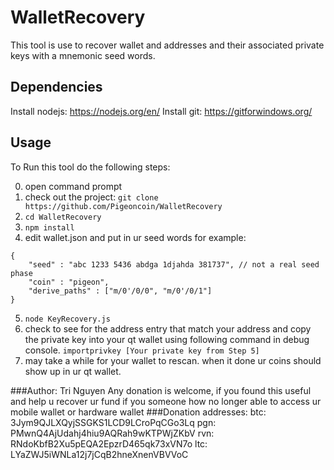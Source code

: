 

# WalletRecovery
This tool is use to recover wallet and addresses and their associated private keys with a mnemonic seed words.

## Dependencies
   Install nodejs: https://nodejs.org/en/
   Install git: https://gitforwindows.org/
## Usage

To Run this tool do the following steps:

0. open command prompt
1. check out the project: `git clone https://github.com/Pigeoncoin/WalletRecovery`
2. `cd WalletRecovery`
3. `npm install`
4. edit wallet.json and put in ur seed words for example: 

```
{
	"seed" : "abc 1233 5436 abdga 1djahda 381737", // not a real seed phase
	"coin" : "pigeon",
	"derive_paths" : ["m/0'/0/0", "m/0'/0/1"]
}
```
5. `node KeyRecovery.js`
6. check to see for the address entry that match your address and copy the private key into your qt wallet using following command in debug console.
`importprivkey [Your private key from Step 5]`
7. may take a while for your wallet to rescan. when it done ur coins should show up in ur qt wallet.

###Author: Tri Nguyen
Any donation is welcome, if you found this useful and help u recover ur fund if you someone how no longer able to access ur mobile wallet or hardware wallet
###Donation addresses:
btc: 3Jym9QJLXQyjSSGKS1LCD9LCroPqCGo3Lq
pgn: PMwnQ4AjUdahj4hiu9AQRah9wKTPWjZKbV
rvn: RNdoKbfB2Xu5pEQA2EpzrD465qk73xVN7o
ltc: LYaZWJ5iWNLa12j7jCqB2hneXnenVBVVoC